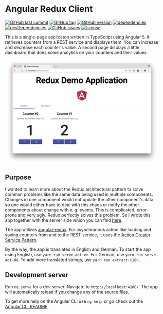 # Angular Redux Client

[![GitHub last commit](https://img.shields.io/github/last-commit/MichaelKaaden/redux-client-ng5.svg)](https://github.com/MichaelKaaden/redux-client-ng5/commits/master)
[![GitHub tag](https://img.shields.io/github/tag/MichaelKaaden/redux-client-ng5.svg)](https://github.com/MichaelKaaden/redux-client-ng5/releases)
[![GitHub version](https://img.shields.io/github/package-json/v/MichaelKaaden/redux-client-ng5.svg)](https://github.com/MichaelKaaden/redux-client-ng5/blob/master/package.json)
[![dependencies](https://img.shields.io/david/MichaelKaaden/redux-client-ng5.svg)](https://david-dm.org/MichaelKaaden/redux-client-ng5)
[![devDependencies](https://img.shields.io/david/dev/MichaelKaaden/redux-client-ng5.svg)](https://david-dm.org/MichaelKaaden/redux-client-ng5?type=dev)
[![GitHub issues](https://img.shields.io/github/issues/MichaelKaaden/redux-client-ng5.svg)](https://github.com/MichaelKaaden/redux-client-ng5/issues)
[![license](https://img.shields.io/github/license/MichaelKaaden/redux-client-ng5.svg)](https://github.com/MichaelKaaden/redux-client-ng5)

This is a single-page applicaton written in TypeScript using Angular 5. It
retrieves counters from a REST service and displays them. You can increase and
decrease each counter's value. A second page displays a little dashboard that
does some analytics on your counters and their values.

![Screenshot of the app running in the Browser](images/screenshot1.png)

## Purpose

I wanted to learn more about the Redux architectural pattern to solve common
problems like the same data being used in multiple components. Changes in one
component would not update the other component's data, so one would either have
to deal with this chaos or notify the other components about change with e. g.
events. This is complicated, error-prone and very ugly. Redux perfectly solves
this problem. So I wrote this app together with the server side which you can
find [here](https://github.com/MichaelKaaden/redux-server).

The app utilizes [angular-redux](https://github.com/angular-redux/store). For
asynchronous action like loading and saving counters from and to the REST
service, it uses the
[Action Creator Service Pattern](https://github.com/angular-redux/store/blob/master/articles/action-creator-service.md).

By the way, the app is translated in English and German. To start the app using
English, use `yarn run serve-aot-en`. For German, use `yarn run serve-aot-de`.
To add more translated strings, use `yarn run extract-i18n`.

## Development server

Run `ng serve` for a dev server. Navigate to `http://localhost:4200/`. The app
will automatically reload if you change any of the source files.

To get more help on the Angular CLI use `ng help` or go check out the
[Angular CLI README](https://github.com/angular/angular-cli/blob/master/README.md).
